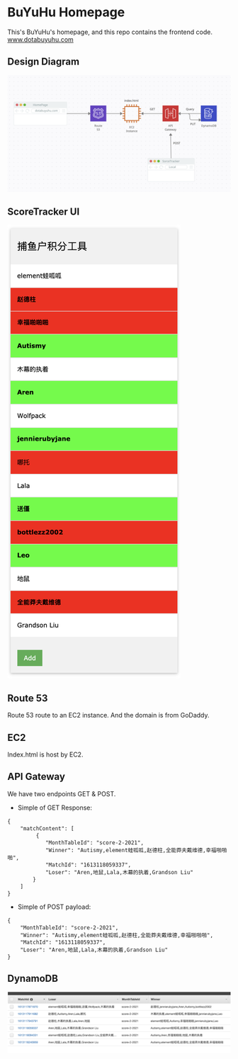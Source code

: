 # BuYuHu Homepage
This's BuYuHu's homepage, and this repo contains the frontend code. www.dotabuyuhu.com
## Design Diagram
![alt text](https://github.com/DotaBuYuHu/homepage/blob/master/image/designDiagram.png?raw=true)
## ScoreTracker UI
![alt text](https://github.com/DotaBuYuHu/homepage/blob/master/image/scoreTracker.png?raw=true)
## Route 53
Route 53 route to an EC2 instance. And the domain is from GoDaddy.
## EC2
Index.html is host by EC2.
## API Gateway
We have two endpoints GET & POST. 
* Simple of GET Response:
```
{
    "matchContent": [
         {
            "MonthTableId": "score-2-2021",
            "Winner": "Autismy,element蛙呱呱,赵德柱,全能莽夫戴维德,幸福啪啪啪",
            "MatchId": "1613118059337",
            "Loser": "Aren,地鼠,Lala,木幕的执着,Grandson Liu"
        }	  
    ]
}
```
* Simple of POST payload:
```
{
    "MonthTableId": "score-2-2021",
    "Winner": "Autismy,element蛙呱呱,赵德柱,全能莽夫戴维德,幸福啪啪啪",
    "MatchId": "1613118059337",
    "Loser": "Aren,地鼠,Lala,木幕的执着,Grandson Liu"
}
```
## DynamoDB
![alt text](https://github.com/DotaBuYuHu/homepage/blob/master/image/dynamodb.png?raw=true)
